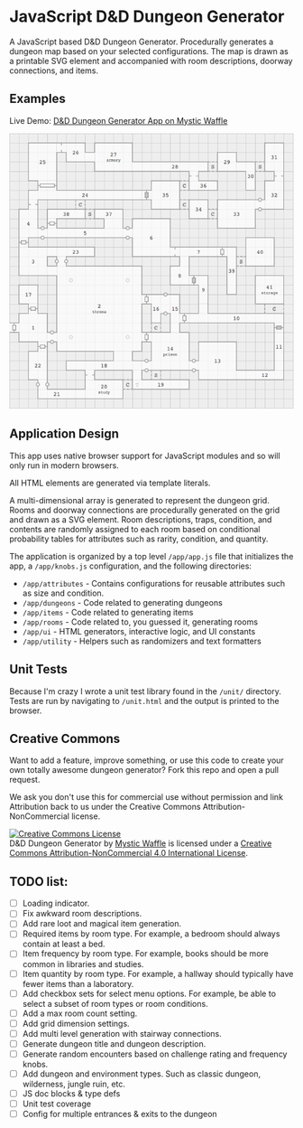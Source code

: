 # JavaScript D&D Dungeon Generator

A JavaScript based D&D Dungeon Generator. Procedurally generates a dungeon map
based on your selected configurations. The map is drawn as a printable SVG
element and accompanied with room descriptions, doorway connections, and items.

## Examples

Live  Demo: [D&D Dungeon Generator App on Mystic Waffle](https://apps.mysticwaffle.com/dnd-dungeon-generator/)

![D&D Dungeon Generator Map Example](/img/example.png)

## Application Design

This app uses native browser support for JavaScript modules and so will only
run in modern browsers.

All HTML elements are generated via template literals.

A multi-dimensional array is generated to represent the dungeon grid. Rooms and
doorway connections are procedurally generated on the grid and drawn as a SVG
element. Room descriptions, traps, condition, and contents are randomly
assigned to each room based on conditional probability tables for attributes
such as rarity, condition, and quantity.

The application is organized by a top level `/app/app.js` file that initializes
the app, a `/app/knobs.js` configuration, and the following directories:

- `/app/attributes` - Contains configurations for reusable attributes such as
size and condition.
- `/app/dungeons` - Code related to generating dungeons
- `/app/items` - Code related to generating items
- `/app/rooms` - Code related to, you guessed it, generating rooms
- `/app/ui` - HTML generators, interactive logic, and UI constants
- `/app/utility` - Helpers such as randomizers and text formatters

## Unit Tests

Because I'm crazy I wrote a unit test library found in the `/unit/` directory.
Tests are run by navigating to `/unit.html` and the output is printed to the
browser.

## Creative Commons

Want to add a feature, improve something, or use this code to create your
own totally awesome dungeon generator? Fork this repo and open a pull request.

We ask you don't use this for commercial use without permission and link
Attribution back to us under the Creative Commons Attribution-NonCommercial
license.

<a rel="license" href="http://creativecommons.org/licenses/by-nc/4.0/"><img alt="Creative Commons License" style="border-width:0" src="https://i.creativecommons.org/l/by-nc/4.0/88x31.png" /></a><br /><span xmlns:dct="http://purl.org/dc/terms/" href="http://purl.org/dc/dcmitype/InteractiveResource" property="dct:title" rel="dct:type">D&D Dungeon Generator</span> by <a xmlns:cc="http://creativecommons.org/ns#" href="http://widgets.mysticwaffle.com/dnd-dungeon-generator/" property="cc:attributionName" rel="cc:attributionURL">Mystic Waffle</a> is licensed under a <a rel="license" href="http://creativecommons.org/licenses/by-nc/4.0/">Creative Commons Attribution-NonCommercial 4.0 International License</a>.

## TODO list:

- [ ] Loading indicator.
- [ ] Fix awkward room descriptions.
- [ ] Add rare loot and magical item generation.
- [ ] Required items by room type. For example, a bedroom should always contain at least a bed.
- [ ] Item frequency by room type. For example, books should be more common in libraries and studies.
- [ ] Item quantity by room type. For example, a hallway should typically have fewer items than a laboratory.
- [ ] Add checkbox sets for select menu options. For example, be able to select a subset of room types or room conditions.
- [ ] Add a max room count setting.
- [ ] Add grid dimension settings.
- [ ] Add multi level generation with stairway connections.
- [ ] Generate dungeon title and dungeon description.
- [ ] Generate random encounters based on challenge rating and frequency knobs.
- [ ] Add dungeon and environment types. Such as classic dungeon, wilderness, jungle ruin, etc.
- [ ] JS doc blocks & type defs
- [ ] Unit test coverage
- [ ] Config for multiple entrances & exits to the dungeon
